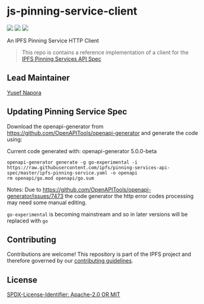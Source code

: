 # js-pinning-service-client


[![](https://img.shields.io/badge/made%20by-Protocol%20Labs-blue.svg?style=flat-square)](http://protocol.ai)
[![](https://img.shields.io/badge/project-IPFS-blue.svg?style=flat-square)](https://ipfs.io/)
[![](https://img.shields.io/badge/status-draft-yellow.svg?style=flat-square)](https://github.com/ipfs/specs/#understanding-the-meaning-of-the-spec-badges-and-their-lifecycle)

An IPFS Pinning Service HTTP Client

> This repo is contains a reference implementation of a client for the [IPFS Pinning Services API Spec](https://github.com/ipfs/pinning-services-api-spec)

## Lead Maintainer

[Yusef Napora](https://github.com/yusefnapora)

## Updating Pinning Service Spec

Download the openapi-generator from https://github.com/OpenAPITools/openapi-generator and generate the code using:

Current code generated with: openapi-generator 5.0.0-beta

```
openapi-generator generate -g go-experimental -i https://raw.githubusercontent.com/ipfs/pinning-services-api-spec/master/ipfs-pinning-service.yaml -o openapi
rm openapi/go.mod openapi/go.sum
```

Notes:
Due to https://github.com/OpenAPITools/openapi-generator/issues/7473 the code generator the http error codes processing
may need some manual editing.

`go-experimental` is becoming mainstream and so in later versions will be replaced with `go`

## Contributing

Contributions are welcome! This repository is part of the IPFS project and therefore governed by our [contributing guidelines](https://github.com/ipfs/community/blob/master/CONTRIBUTING.md).

## License

[SPDX-License-Identifier: Apache-2.0 OR MIT](LICENSE.md)
